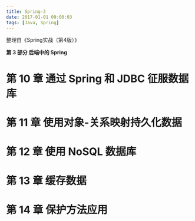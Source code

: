 ```yaml
---
title: Spring-3
date: 2017-01-01 09:00:03
tags: [Java, Spring]
---
```


整理自《Spring实战（第4版）》

**第 3 部分 后端中的 Spring**

<!-- more -->

# 第 10 章 通过 Spring 和 JDBC 征服数据库

# 第 11 章 使用对象-关系映射持久化数据

# 第 12 章 使用 NoSQL 数据库

# 第 13 章 缓存数据

# 第 14 章 保护方法应用

